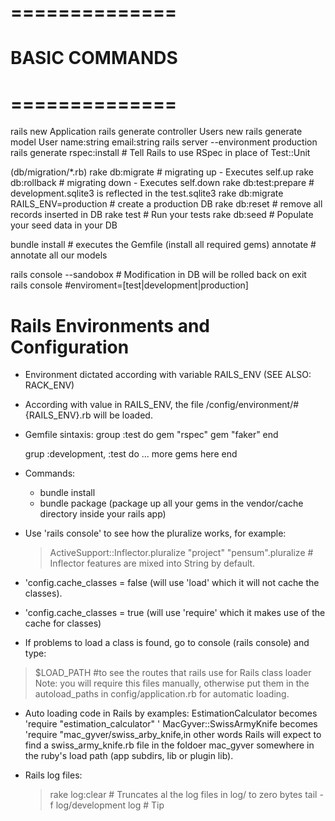# ==============
# BASIC COMMANDS
# ==============

rails new Application
rails generate controller Users new
rails generate model User name:string email:string
rails server --environment production
rails generate rspec:install # Tell Rails to use RSpec in place of Test::Unit

(db/migration/*.rb)
rake db:migrate  # migrating up   - Executes self.up
rake db:rollback # migrating down - Executes self.down
rake db:test:prepare # development.sqlite3 is reflected in the test.sqlite3
rake db:migrate RAILS_ENV=production # create a production DB
rake db:reset # remove all records inserted in DB
rake test # Run your tests
rake db:seed # Populate your seed data in your DB



bundle install   # executes the Gemfile (install all required gems)
annotate         # annotate all our models

rails console --sandobox # Modification in DB will be rolled back on exit
rails console <enviroment> #enviroment=[test|development|production]

# Rails Environments and Configuration

- Environment dictated according with variable RAILS_ENV (SEE ALSO: RACK_ENV)
- According with value in RAILS_ENV, the file /config/environment/#{RAILS_ENV}.rb will be loaded.
- Gemfile sintaxis:
  group :test do
    gem "rspec"
    gem "faker"
  end

  grup :development, :test do
    ... more gems here
  end
- Commands:
    - bundle install
    - bundle package (package up all your gems in the vendor/cache directory inside your rails app) 

- Use 'rails console' to see how the pluralize works, for example:
  > ActiveSupport::Inflector.pluralize "project"
  > "pensum".pluralize # Inflector features are mixed into String by default.

- 'config.cache_classes = false (will use 'load' which it will not cache the classes). 
- 'config.cache_classes = true (will use 'require' which it makes use of the cache for classes)

- If problems to load a class is found, go to console (rails console)
  and type:
 > $LOAD_PATH #to see the routes that rails use for Rails class loader
  Note: you will require this files manually, otherwise put them in the autoload_paths in config/application.rb 
  for automatic loading.

- Auto loading code in Rails by examples:
   EstimationCalculator becomes 'require "estimation_calculator" '
  MacGyver::SwissArmyKnife becomes 'require "mac_gyver/swiss_arby_knife,in other words Rails will expect to find a swiss_army_knife.rb file in
the foldoer mac_gyver somewhere in the ruby's load path (app subdirs, lib or plugin lib).

- Rails log files: 
  > rake log:clear # Truncates al the log files in log/ to zero bytes
  > tail -f log/development log # Tip






